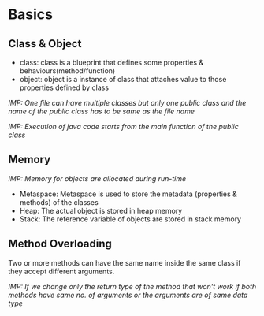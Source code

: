 # Basics

## Class & Object
- class: class is a blueprint that defines some properties & behaviours(method/function)
- object: object is a instance of class that attaches value to those properties defined by class

_IMP: One file can have multiple classes but only one public class and the name of the public class has to be same as the file name_

_IMP: Execution of java code starts from the main function of the public class_

## Memory 
_IMP: Memory for objects are allocated during run-time_
- Metaspace: Metaspace is used to store the metadata (properties & methods) of the classes
- Heap: The actual object is stored in heap memory
- Stack: The reference variable of objects are stored in stack memory

## Method Overloading
Two or more methods can have the same name inside the same class if they accept different arguments. 

_IMP: If we change only the return type of the method that won't work if both methods have same no. of arguments or the arguments are of same data type_